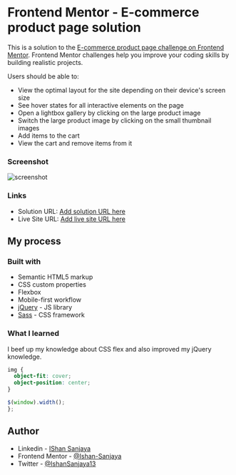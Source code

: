 # Frontend Mentor - E-commerce product page solution

This is a solution to the [E-commerce product page challenge on Frontend Mentor](https://www.frontendmentor.io/challenges/ecommerce-product-page-UPsZ9MJp6). Frontend Mentor challenges help you improve your coding skills by building realistic projects.

Users should be able to:

- View the optimal layout for the site depending on their device's screen size
- See hover states for all interactive elements on the page
- Open a lightbox gallery by clicking on the large product image
- Switch the large product image by clicking on the small thumbnail images
- Add items to the cart
- View the cart and remove items from it

### Screenshot

![screenshot](https://i.ibb.co/dJk7Rb6/Fire-Shot-Capture-001-Ishan-Sanjaya-E-commerce-product-page-127-0-0-1.png)

### Links

- Solution URL: [Add solution URL here](https://your-solution-url.com)
- Live Site URL: [Add live site URL here](https://your-live-site-url.com)

## My process

### Built with

- Semantic HTML5 markup
- CSS custom properties
- Flexbox
- Mobile-first workflow
- [jQuery](https://jquery.com/) - JS library
- [Sass](https://sass-lang.com/) - CSS framework

### What I learned

I beef up my knowledge about CSS flex and also improved my jQuery knowledge.

```css
img {
  object-fit: cover;
  object-position: center;
}
```

```js
$(window).width();
};
```

## Author

- Linkedin - [IShan Sanjaya](https://www.linkedin.com/in/ishan-sanjaya-fernando/)
- Frontend Mentor - [@Ishan-Sanjaya](https://www.frontendmentor.io/profile/Ishan-Sanjaya)
- Twitter - [@IshanSanjaya13](https://twitter.com/IshanSanjaya13)
